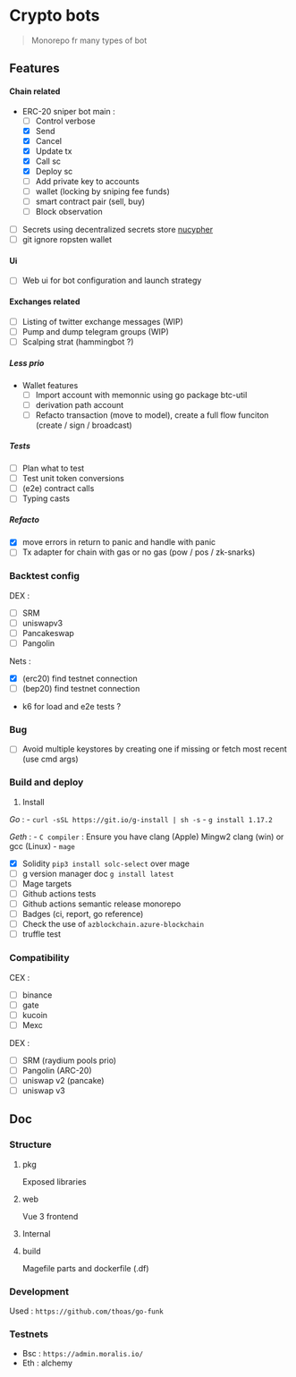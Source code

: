 # Crypto bots

> Monorepo fr many types of bot

## Features

#### Chain related

- ERC-20 sniper bot main :
    - [ ] Control verbose
    - [x] Send
    - [x] Cancel
    - [x] Update tx
    - [x] Call sc
    - [x] Deploy sc
    - [ ] Add private key to accounts
    - [ ] wallet (locking by sniping fee funds)
    - [ ] smart contract pair (sell, buy)
    - [ ] Block observation
- [ ] Secrets using decentralized secrets store [nucypher](https://www.nucypher.com/)
- [ ] git ignore ropsten wallet

#### Ui

- [ ] Web ui for bot configuration and launch strategy

#### Exchanges related

- [ ] Listing of twitter exchange messages (WIP)
- [ ] Pump and dump telegram groups (WIP)
- [ ] Scalping strat (hammingbot ?)

##### Less prio

- Wallet features
    - [ ] Import account with memonnic using go package btc-util
    - [ ] derivation path account
    - [ ] Refacto transaction (move to model), create a full flow funciton (create / sign / broadcast)

##### Tests

- [ ] Plan what to test
- [ ] Test unit token conversions
- [ ] (e2e) contract calls
- [ ] Typing casts

##### Refacto

- [x] move errors in return to panic and handle with panic
- [ ] Tx adapter for chain with gas or no gas (pow / pos / zk-snarks)

### Backtest config

DEX : 
- [ ] SRM
- [ ] uniswapv3
- [ ] Pancakeswap
- [ ] Pangolin

Nets : 
- [x] (erc20) find testnet connection
- [ ] (bep20) find testnet connection
- k6 for load and e2e tests ?

### Bug

- [ ] Avoid multiple keystores by creating one if missing or fetch most recent (use cmd args)

### Build and deploy

1. Install

*Go* :
    - `curl -sSL https://git.io/g-install | sh -s`
    - `g install 1.17.2`

*Geth* :
    - `C compiler` : Ensure you have clang (Apple) Mingw2 clang (win) or gcc (Linux) 
    - `mage`

- [x] Solidity `pip3 install solc-select` over mage
- [ ] g version manager doc `g install latest` 
- [ ] Mage targets
- [ ] Github actions tests
- [ ] Github actions semantic release monorepo
- [ ] Badges (ci, report, go reference)
- [ ] Check the use of `azblockchain.azure-blockchain`
- [ ] truffle test

### Compatibility

CEX : 

- [ ] binance
- [ ] gate 
- [ ] kucoin 
- [ ] Mexc

DEX :
- [ ] SRM (raydium pools prio)
- [ ] Pangolin (ARC-20)
- [ ] uniswap v2 (pancake)
- [ ] uniswap v3

## Doc

### Structure

1. pkg

    Exposed libraries

1. web

    Vue 3 frontend

1. Internal

1. build

    Magefile parts and dockerfile (.df)

### Development

Used : `https://github.com/thoas/go-funk`

### Testnets

- Bsc : `https://admin.moralis.io/`
- Eth : alchemy
